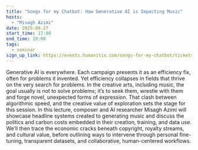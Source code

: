 ```yaml
---
title: "Songs for my Chatbot: How Generative AI is Impacting Music"
hosts:
  - "Misagh Azimi"
date: 2025-08-27
start_time: 17:00
end_time: 19:00
tags:
  - seminar
sign_up_link: https://events.humanitix.com/songs-for-my-chatbot/tickets
---
```


Generative AI is everywhere. Each campaign presents it as an efficiency fix,
often for problems it invented. Yet efficiency collapses in fields that thrive
on the very search for problems. In the creative arts, including music, the
goal usually is not to solve problems; it’s to seek them, wrestle with them and
forge novel, unexpected forms of expression. That clash between algorithmic
speed, and the creative value of exploration sets the stage for this session.
In this lecture, composer and AI researcher Misagh Azimi will showcase headline
systems created to generating music and discuss the politics and carbon costs
embedded in their creation, training, and data use. We’ll then trace the
economic cracks beneath copyright, royalty streams, and cultural value, before
outlining ways to intervene through personal fine-tuning, transparent datasets,
and collaborative, human-centered workflows.

